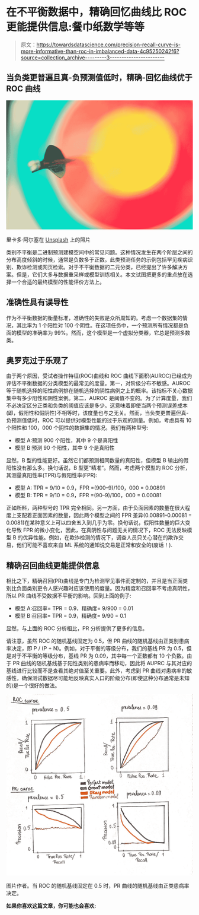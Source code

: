 # 在不平衡数据中，精确回忆曲线比 ROC 更能提供信息:餐巾纸数学等等

> 原文：<https://towardsdatascience.com/precision-recall-curve-is-more-informative-than-roc-in-imbalanced-data-4c95250242f6?source=collection_archive---------3----------------------->

## 当负类更普遍且真-负预测值低时，精确-回忆曲线优于 ROC 曲线

![](img/e76120e0b7b1d8f641bced1a1196755d.png)

里卡多·阿尔塞在 [Unsplash](https://unsplash.com?utm_source=medium&utm_medium=referral) 上的照片

类别不平衡是二进制预测建模空间中的常见问题。这种情况发生在两个阶层之间的分布高度倾斜的时候，通常是负数多于正数。此类预测任务的示例包括罕见疾病识别、欺诈检测或网页检索。对于不平衡数据的二元分类，已经提出了许多解决方案。但是，它们大多与数据重采样或模型训练相关。本文试图把更多的重点放在选择一个合适的最终模型的性能评价方法上。

## 准确性具有误导性

作为不平衡数据的衡量标准，准确性的失败是众所周知的。考虑一个数据集的情况，其比率为 1 个阳性对 100 个阴性。在这项任务中，一个预测所有情况都是负面的模型的准确率为 99%。然而，这个模型是一个虚拟分类器，它总是预测多数类。

## 奥罗克过于乐观了

由于两个原因，受试者操作特征(ROC)曲线和 ROC 曲线下面积(AUROC)已经成为评估不平衡数据的分类模型的最常见的度量。第一，对阶级分布不敏感。AUROC 等于随机选择的阳性病例排在随机选择的阴性病例之上的概率。该指标不关心数据集中有多少阳性和阴性案例。第二，AUROC 是阈值不变的。为了计算度量，我们不必决定区分正类和负类的阈值应该是多少。这意味着即使当两个预测误差成本(即，假阳性和假阴性)不相等时，该度量也与之无关。然而，当负类更普遍但真-负预测值低时，ROC 可以提供对模型性能的过于乐观的测量。例如，考虑具有 10 个阳性和 100，000 个阴性的数据集的情况。我们有两种型号:

*   模型 A:预测 900 个阳性，其中 9 个是真阳性
*   模型 B:预测 90 个阳性，其中 9 个是真阳性

显然，B 型的性能更好。虽然它们都预测相同数量的真阳性，但模型 B 输出的假阳性没有那么多。换句话说，B 型更“精准”。然而，考虑两个模型的 ROC 分析，其测量真阳性率(TPR)与假阳性率(FPR):

*   模型 A: TPR = 9/10 = 0.9，FPR =(900–9)/100，000 = 0.00891
*   模型 B: TPR = 9/10 = 0.9，FPR =(90–9)/100，000 = 0.00081

正如所料，两种型号的 TPR 完全相同。另一方面，由于负面因素的数量在很大程度上支配着正面因素的数量，因此两个模型之间的 FPR 差异(0.00891–0.00081 = 0.0081)在某种意义上可以四舍五入到几乎为零。换句话说，假阳性数量的巨大变化导致 FPR 的微小变化，因此，在真阴性与问题无关的情况下，ROC 无法反映模型 B 的优异性能。例如，在欺诈检测的情况下，调查人员只关心潜在的欺诈交易，他们可能不喜欢来自 ML 系统的通知说交易是正常和安全的(废话！).

## 精确召回曲线更能提供信息

相比之下，精确召回(PR)曲线是专门为检测罕见事件而定制的，并且是当正面类别比负面类别更令人感兴趣时应该使用的度量。因为精度和召回率不考虑真阴性，所以 PR 曲线不受数据不平衡的影响。回到上面的例子:

*   模型 A:召回率= TPR = 0.9，精确度= 9/900 = 0.01
*   模型 B:召回率= TPR = 0.9，精确度= 9/90 = 0.1

显然，与上面的 ROC 分析相比，PR 分析提供了更多的信息。

请注意，虽然 ROC 的随机基线固定为 0.5，但 PR 曲线的随机基线由正类别患病率决定，即 P / (P + N)。例如，对于平衡的等级分布，我们的基线 PR 为 0.5，但是对于不平衡的等级分布，基线 PR 为 0.09，其中每一个正数都有 10 个负数。由于 PR 曲线的随机基线基于阳性类别的患病率而移动，因此将 AUPRC 与其对应的基线进行比较而不是查看其绝对值至关重要。此外，考虑到 PR 曲线对患病率的敏感性，确保测试数据尽可能地反映真实人口的阶级分布(即使这种分布通常是未知的)是一个很好的做法。

![](img/380eaf06473f9c2163c18461d8eeed7e.png)

图片作者。当 ROC 的随机基线固定在 0.5 时，PR 曲线的随机基线由正类患病率决定。

**如果你喜欢这篇文章，你可能也会喜欢:**

</performance-curve-more-intuitive-than-roc-prc-and-less-assumptive-than-threshold-metrics-391e777da566>  </the-wrong-and-right-way-to-approximate-area-under-precision-recall-curve-auprc-8fd9ca409064> 